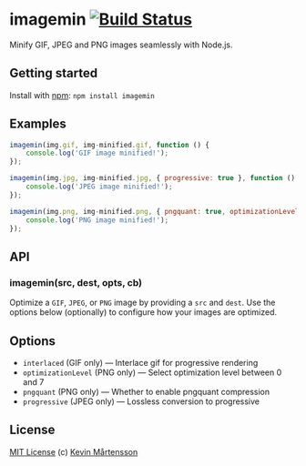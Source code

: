 # imagemin [![Build Status](https://secure.travis-ci.org/kevva/imagemin.png?branch=master)](http://travis-ci.org/kevva/imagemin)

Minify GIF, JPEG and PNG images seamlessly with Node.js.

## Getting started

Install with [npm](https://npmjs.org/package/imagemin): `npm install imagemin`

## Examples

```js
imagemin(img.gif, img-minified.gif, function () {
    console.log('GIF image minified!');
});

imagemin(img.jpg, img-minified.jpg, { progressive: true }, function () {
    console.log('JPEG image minified!');
});

imagemin(img.png, img-minified.png, { pngquant: true, optimizationLevel: 4 }, function () {
    console.log('PNG image minified!');
});
```

## API

### imagemin(src, dest, opts, cb)

Optimize a `GIF`, `JPEG`, or `PNG` image by providing a `src` and `dest`. Use the 
options below (optionally) to configure how your images are optimized.

## Options

* `interlaced` (GIF only) — Interlace gif for progressive rendering
* `optimizationLevel` (PNG only) — Select optimization level between 0 and 7
* `pngquant` (PNG only) — Whether to enable pngquant compression
* `progressive` (JPEG only) — Lossless conversion to progressive

## License

[MIT License](http://en.wikipedia.org/wiki/MIT_License) (c) [Kevin Mårtensson](http://kevinmartensson.com)

